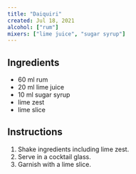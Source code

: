 ```yaml
---
title: "Daiquiri"
created: Jul 18, 2021
alcohol: ["rum"]
mixers: ["lime juice", "sugar syrup"]
---
```


## Ingredients

- 60 ml rum
- 20 ml lime juice
- 10 ml sugar syrup
- lime zest
- lime slice

## Instructions

1. Shake ingredients including lime zest.
2. Serve in a cocktail glass.
3. Garnish with a lime slice.
